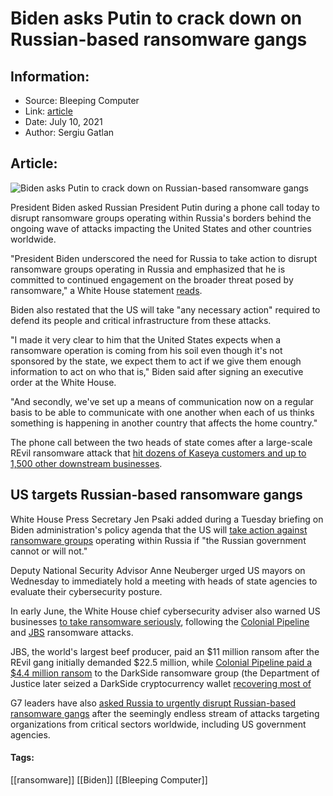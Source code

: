 # Biden asks Putin to crack down on Russian-based ransomware gangs
### 

## Information:
+ Source: Bleeping Computer
+ Link: [article](https://www.bleepingcomputer.com/news/security/biden-asks-putin-to-crack-down-on-russian-based-ransomware-gangs/)
+ Date: July 10, 2021
+ Author: Sergiu Gatlan


## Article:
![Biden asks Putin to crack down on Russian-based ransomware gangs](https://www.bleepstatic.com/content/hl-images/2021/07/09/Biden_Putin.jpg)


President Biden asked Russian President Putin during a phone call today to disrupt ransomware groups operating within Russia's borders behind the ongoing wave of attacks impacting the United States and other countries worldwide.


"President Biden underscored the need for Russia to take action to disrupt ransomware groups operating in Russia and emphasized that he is committed to continued engagement on the broader threat posed by ransomware," a White House statement [reads](https://www.whitehouse.gov/briefing-room/statements-releases/2021/07/09/readout-of-president-joseph-r-biden-jr-call-with-president-vladimir-putin-of-russia-2/).



Biden also restated that the US will take "any necessary action" required to defend its people and critical infrastructure from these attacks.


"I made it very clear to him that the United States expects when a ransomware operation is coming from his soil even though it's not sponsored by the state, we expect them to act if we give them enough information to act on who that is," Biden said after signing an executive order at the White House.


"And secondly, we've set up a means of communication now on a regular basis to be able to communicate with one another when each of us thinks something is happening in another country that affects the home country."


The phone call between the two heads of state comes after a large-scale REvil ransomware attack that [hit dozens of Kaseya customers and up to 1,500 other downstream businesses](https://www.bleepingcomputer.com/news/security/kaseya-roughly-1-500-businesses-hit-by-revil-ransomware-attack/).


US targets Russian-based ransomware gangs
-----------------------------------------


White House Press Secretary Jen Psaki added during a Tuesday briefing on Biden administration's policy agenda that the US will [take action against ransomware groups](https://www.bleepingcomputer.com/news/security/us-warns-of-action-against-ransomware-gangs-if-russia-refuses/) operating within Russia if "the Russian government cannot or will not."


Deputy National Security Advisor Anne Neuberger urged US mayors on Wednesday to immediately hold a meeting with heads of state agencies to evaluate their cybersecurity posture.


In early June, the White House chief cybersecurity adviser also warned US businesses [to take ransomware seriously](https://www.bleepingcomputer.com/news/security/white-house-urges-businesses-to-take-ransomware-crime-seriously/), following the [Colonial Pipeline](https://www.bleepingcomputer.com/tag/colonial-pipeline/) and [JBS](https://www.bleepingcomputer.com/news/security/food-giant-jbs-foods-shuts-down-production-after-cyberattack/) ransomware attacks.


JBS, the world's largest beef producer, paid an $11 million ransom after the REvil gang initially demanded $22.5 million, while [Colonial Pipeline paid a $4.4 million ransom](https://www.bleepingcomputer.com/news/security/colonial-pipeline-restores-operations-5-million-ransom-demanded/) to the DarkSide ransomware group (the Department of Justice later seized a DarkSide cryptocurrency wallet [recovering most of](https://www.bleepingcomputer.com/news/security/us-recovers-most-of-colonial-pipelines-44m-ransomware-payment/) 


G7 leaders have also [asked Russia to urgently disrupt Russian-based ransomware gangs](https://www.bleepingcomputer.com/news/security/g7-leaders-ask-russia-to-hunt-down-ransomware-gangs-within-its-borders/) after the seemingly endless stream of attacks targeting organizations from critical sectors worldwide, including US government agencies.




#### Tags:
[[ransomware]] [[Biden]] [[Bleeping Computer]]
